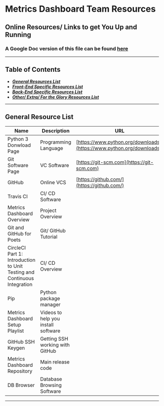 # Metrics Dashboard Team Resources

## Online Resources/ Links to get You Up and Running

### A Google Doc version of this file can be found [here](https://tinyurl.com/y4yw4wyu)

---

## Table of Contents

* [_**General Resources List**_](general-resource-list)
* [_**Front-End Specific Resources List**_](front-end-specific-resources-list)
* [_**Back-End Specific Resources List**_](back-end-specific-resources-list)
* [_**Other/ Extra/ For the Glory Resources List**_](other-extra-for-the-glory-resources-list)

---

## General Resource List

|Name                        | Description                                 | URL                                                                                                          |
|--------------------------------------------------------------------------|-------------------------------------|------------------------------------------------------------------------|
| Python 3 Donwload Page                                                   |Programming Language                 | [https://www.python.org/downloads/](https://www.python.org/downloads/) |
| Git Software Page                                                        | VC Software                         | [https://git-scm.com](https://git-scm.com)                             |
| GitHub                                                                   | Online VCS                          | [https://github.com/](https://github.com/)                             |
| Travis CI                                                                | CI/ CD Software                     |
| Metrics Dashboard Overview                                               | Project Overview                    |
| Git and GitHub for Poets                                                 | Git/ GitHub Tutorial                |
| CircleCI Part 1: Introduction to Unit Testing and Continuous Integration | CI/ CD Overview                     |
| Pip                                                                      | Python package manager              |
| Metrics Dashboard Setup Playlist                                         | Videos to help you install software |
| GitHub SSH Keygen                                                        | Getting SSH working with GitHub     |
| Metrics Dashboard Repository                                             | Main release code                   |
| DB Browser                                                               | Database Browsing Software          |

---
